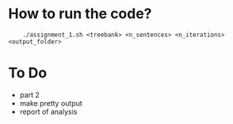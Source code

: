 # How to run the code?

		./assignment_1.sh <treebank> <n_sentences> <n_iterations> <output_folder>

# To Do

- part 2
- make pretty output
- report of analysis